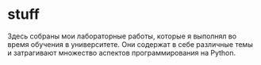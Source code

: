 # stuff
Здесь собраны мои лабораторные работы, которые я выполнял во время обучения в университете.
Они содержат в себе различные темы и затрагивают множество аспектов программирования на Python.
